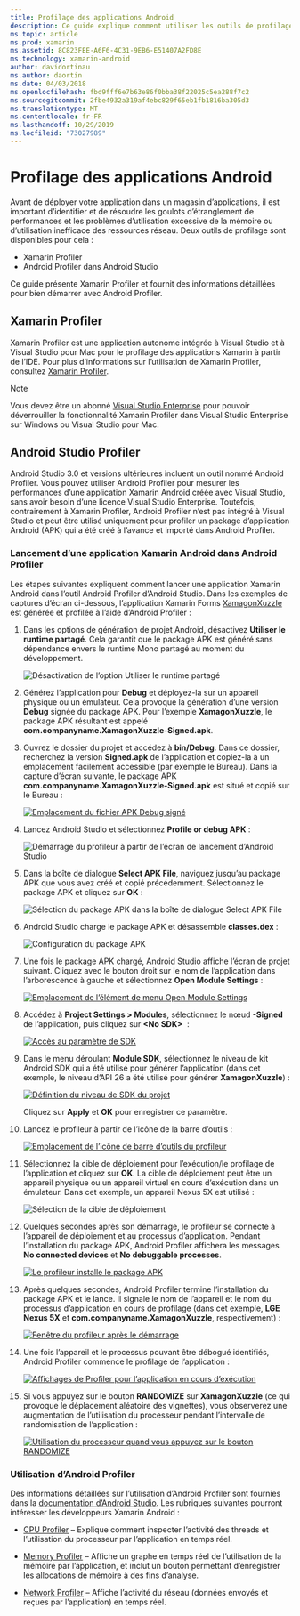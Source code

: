 ```yaml
---
title: Profilage des applications Android
description: Ce guide explique comment utiliser les outils de profilage pour examiner les performances et l’utilisation de la mémoire d’une application Android.
ms.topic: article
ms.prod: xamarin
ms.assetid: 8C823FEE-A6F6-4C31-9EB6-E51407A2FD8E
ms.technology: xamarin-android
author: davidortinau
ms.author: daortin
ms.date: 04/03/2018
ms.openlocfilehash: fbd9fff6e7b63e86f0bba38f22025c5ea288f7c2
ms.sourcegitcommit: 2fbe4932a319af4ebc829f65eb1fb1816ba305d3
ms.translationtype: MT
ms.contentlocale: fr-FR
ms.lasthandoff: 10/29/2019
ms.locfileid: "73027989"
---
```

# <a name="profiling-android-apps"></a>Profilage des applications Android

Avant de déployer votre application dans un magasin d’applications, il est important d’identifier et de résoudre les goulots d’étranglement de performances et les problèmes d’utilisation excessive de la mémoire ou d’utilisation inefficace des ressources réseau. Deux outils de profilage sont disponibles pour cela :

- Xamarin Profiler 
- Android Profiler dans Android Studio

Ce guide présente Xamarin Profiler et fournit des informations détaillées pour bien démarrer avec Android Profiler.

## <a name="xamarin-profiler"></a>Xamarin Profiler

Xamarin Profiler est une application autonome intégrée à Visual Studio et à Visual Studio pour Mac pour le profilage des applications Xamarin à partir de l’IDE. Pour plus d’informations sur l’utilisation de Xamarin Profiler, consultez [Xamarin Profiler](~/tools/profiler/index.md).

> [!NOTE]
> Vous devez être un abonné [Visual Studio Enterprise](https://visualstudio.microsoft.com/vs/compare/) pour pouvoir déverrouiller la fonctionnalité Xamarin Profiler dans Visual Studio Enterprise sur Windows ou Visual Studio pour Mac.

## <a name="android-studio-profiler"></a>Android Studio Profiler

Android Studio 3.0 et versions ultérieures incluent un outil nommé Android Profiler. Vous pouvez utiliser Android Profiler pour mesurer les performances d’une application Xamarin Android créée avec Visual Studio, sans avoir besoin d’une licence Visual Studio Enterprise. Toutefois, contrairement à Xamarin Profiler, Android Profiler n’est pas intégré à Visual Studio et peut être utilisé uniquement pour profiler un package d’application Android (APK) qui a été créé à l’avance et importé dans Android Profiler.

### <a name="launching-a-xamarin-android-app-in-android-profiler"></a>Lancement d’une application Xamarin Android dans Android Profiler

Les étapes suivantes expliquent comment lancer une application Xamarin Android dans l’outil Android Profiler d’Android Studio. Dans les exemples de captures d’écran ci-dessous, l’application Xamarin Forms [XamagonXuzzle](https://docs.microsoft.com/samples/xamarin/mobile-samples/liveplayer-xamagonxuzzlelp/) est générée et profilée à l’aide d’Android Profiler :

1. Dans les options de génération de projet Android, désactivez **Utiliser le runtime partagé**. Cela garantit que le package APK est généré sans dépendance envers le runtime Mono partagé au moment du développement.

    ![Désactivation de l’option Utiliser le runtime partagé](profiling-images/vswin/01-turn-off-shared-runtime.png)

2. Générez l’application pour **Debug** et déployez-la sur un appareil physique ou un émulateur. Cela provoque la génération d’une version **Debug** signée du package APK.
    Pour l’exemple **XamagonXuzzle**, le package APK résultant est appelé **com.companyname.XamagonXuzzle-Signed.apk**.

3. Ouvrez le dossier du projet et accédez à **bin/Debug**. Dans ce dossier, recherchez la version **Signed.apk** de l’application et copiez-la à un emplacement facilement accessible (par exemple le Bureau). Dans la capture d’écran suivante, le package APK **com.companyname.XamagonXuzzle-Signed.apk** est situé et copié sur le Bureau :

    [![Emplacement du fichier APK Debug signé](profiling-images/vswin/02-locating-the-debug-apk-sml.png)](profiling-images/vswin/02-locating-the-debug-apk.png#lightbox)

4. Lancez Android Studio et sélectionnez **Profile or debug APK** :

    ![Démarrage du profileur à partir de l’écran de lancement d’Android Studio](profiling-images/vswin/03-android-studio.png)

5. Dans la boîte de dialogue **Select APK File**, naviguez jusqu’au package APK que vous avez créé et copié précédemment. Sélectionnez le package APK et cliquez sur **OK** : 
    
    ![Sélection du package APK dans la boîte de dialogue Select APK File](profiling-images/vswin/04-select-apk-dialog.png)

6. Android Studio charge le package APK et désassemble **classes.dex** :

    ![Configuration du package APK](profiling-images/vswin/05-setting-up-the-apk.png)

7. Une fois le package APK chargé, Android Studio affiche l’écran de projet suivant. Cliquez avec le bouton droit sur le nom de l’application dans l’arborescence à gauche et sélectionnez **Open Module Settings** :

    [![Emplacement de l’élément de menu Open Module Settings](profiling-images/vswin/06-open-module-settings-sml.png)](profiling-images/vswin/06-open-module-settings.png#lightbox)

8. Accédez à **Project Settings > Modules**, sélectionnez le nœud **-Signed** de l’application, puis cliquez sur **&lt;No SDK&gt;**  :

    [![Accès au paramètre de SDK](profiling-images/vswin/07-project-settings-modules-sml.png)](profiling-images/vswin/07-project-settings-modules.png#lightbox)

9. Dans le menu déroulant **Module SDK**, sélectionnez le niveau de kit Android SDK qui a été utilisé pour générer l’application (dans cet exemple, le niveau d’API 26 a été utilisé pour générer **XamagonXuzzle**) :

    [![Définition du niveau de SDK du projet](profiling-images/vswin/08-project-sdk-level-sml.png)](profiling-images/vswin/08-project-sdk-level.png#lightbox)

    Cliquez sur **Apply** et **OK** pour enregistrer ce paramètre.

10. Lancez le profileur à partir de l’icône de la barre d’outils :

    [![Emplacement de l’icône de barre d’outils du profileur](profiling-images/vswin/09-launch-profiler-sml.png)](profiling-images/vswin/09-launch-profiler.png#lightbox)

11. Sélectionnez la cible de déploiement pour l’exécution/le profilage de l’application et cliquez sur **OK**. La cible de déploiement peut être un appareil physique ou un appareil virtuel en cours d’exécution dans un émulateur. Dans cet exemple, un appareil Nexus 5X est utilisé :

    ![Sélection de la cible de déploiement](profiling-images/vswin/10-select-deployment-target.png)

12. Quelques secondes après son démarrage, le profileur se connecte à l’appareil de déploiement et au processus d’application. Pendant l’installation du package APK, Android Profiler affichera les messages **No connected devices** et **No debuggable processes**.

    [![Le profileur installe le package APK](profiling-images/vswin/11-no-connected-devices-sml.png)](profiling-images/vswin/11-no-connected-devices.png#lightbox)

13. Après quelques secondes, Android Profiler termine l’installation du package APK et le lance. Il signale le nom de l’appareil et le nom du processus d’application en cours de profilage (dans cet exemple, **LGE Nexus 5X** et  **com.companyname.XamagonXuzzle**, respectivement) :

    [![Fenêtre du profileur après le démarrage](profiling-images/vswin/12-profiler-starts-sml.png)](profiling-images/vswin/12-profiler-starts.png#lightbox)

14. Une fois l’appareil et le processus pouvant être débogué identifiés, Android Profiler commence le profilage de l’application :

    [![Affichages de Profiler pour l’application en cours d’exécution](profiling-images/vswin/13-profiler-running-sml.png)](profiling-images/vswin/13-profiler-running.png#lightbox)

15. Si vous appuyez sur le bouton **RANDOMIZE** sur **XamagonXuzzle** (ce qui provoque le déplacement aléatoire des vignettes), vous observerez une augmentation de l’utilisation du processeur pendant l’intervalle de randomisation de l’application :

    [![Utilisation du processeur quand vous appuyez sur le bouton RANDOMIZE](profiling-images/vswin/14-tap-randomize-sml.png)](profiling-images/vswin/14-tap-randomize.png#lightbox)

### <a name="using-the-android-profiler"></a>Utilisation d’Android Profiler

Des informations détaillées sur l’utilisation d’Android Profiler sont fournies dans la [documentation d’Android Studio](https://developer.android.com/studio/profile/android-profiler.html).
Les rubriques suivantes pourront intéresser les développeurs Xamarin Android :

- [CPU Profiler](https://developer.android.com/studio/profile/cpu-profiler.html) &ndash; Explique comment inspecter l’activité des threads et l’utilisation du processeur par l’application en temps réel.

- [Memory Profiler](https://developer.android.com/studio/profile/memory-profiler.html) &ndash; Affiche un graphe en temps réel de l’utilisation de la mémoire par l’application, et inclut un bouton permettant d’enregistrer les allocations de mémoire à des fins d’analyse.

- [Network Profiler](https://developer.android.com/studio/profile/network-profiler.html) &ndash; Affiche l’activité du réseau (données envoyés et reçues par l’application) en temps réel.
